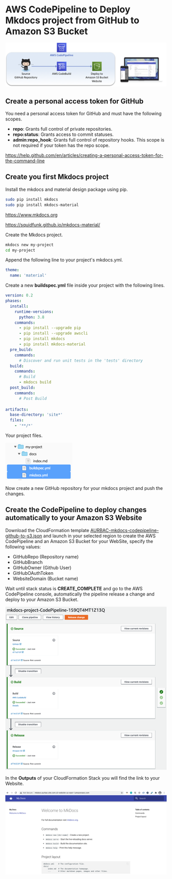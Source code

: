 # AWS CodePipeline to Deploy Mkdocs project from GitHub to Amazon S3 Bucket

![Diagram](images/diagram.png)

## Create a personal access token for GitHub

You need a personal access token for GitHub and must have the following scopes.

* **repo**: Grants full control of private repositories.
* **repo:status**: Grants access to commit statuses.
* **admin:repo_hook**: Grants full control of repository hooks. This scope is not required if your token has the repo scope.

https://help.github.com/en/articles/creating-a-personal-access-token-for-the-command-line

## Create you first Mkdocs project

Install the mkdocs and material design package using pip.

``` bash
sudo pip install mkdocs
sudo pip install mkdocs-material
```

https://www.mkdocs.org

https://squidfunk.github.io/mkdocs-material/

Create the Mkdocs project.

``` bash
mkdocs new my-project
cd my-project
```

Append the following line to your project's mkdocs.yml.

``` yml
theme:
  name: 'material'
```

Create a new **buildspec.yml** file inside your project with the following lines.

``` yml
version: 0.2
phases:
  install:
    runtime-versions:
      python: 3.8
    commands:
      - pip install --upgrade pip
      - pip install --upgrade awscli
      - pip install mkdocs
      - pip install mkdocs-material
  pre_build:
    commands:
      # Discover and run unit tests in the 'tests' directory
  build:
    commands:
      # Build
      - mkdocs build
  post_build:
    commands:
      # Post Build

artifacts:
  base-directory: 'site*'
  files:
    - '**/*'
```

Your project files.

![Tree](images/tree.png)

Now create a new GitHub repository for your mkdocs project and push the changes.

## Create the CodePipeline to deploy changes automatically to your Amazon S3 Website

Download the CloudFormation template [AURBAC-mkdocs-codepipeline-github-to-s3.json](AURBAC-mkdocs-codepipeline-github-to-s3.json) and launch in your selected region to create the AWS CodePipeline and an Amazon S3 Bucket for your WebSite, specify the following values:

* GitHubRepo (Repository name)
* GitHubBranch
* GitHubOwner (Github User)
* GitHubOAuthToken
* WebsiteDomain (Bucket name)

Wait until stack status is **CREATE_COMPLETE** and go to the AWS CodePipeline console, automatically the pipeline release a change and deploy to your Amazon S3 Bucket.

![CodePipeline](images/codepipeline.png)

In the **Outputs** of your CloudFormation Stack you will find the link to your Website.

![Mkdocs project deployed](images/mkdocs-project.png)